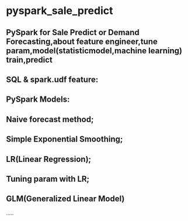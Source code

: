 # pyspark_sale_predict
PySpark for Sale Predict or Demand Forecasting,about feature engineer,tune param,model(statisticmodel,machine learning) train,predict
-
SQL & spark.udf feature:
-
PySpark Models:
-
Naive forecast method;
-
Simple Exponential Smoothing;
-
LR(Linear Regression);
-
Tuning param with LR;
-
GLM(Generalized Linear Model)
-
.....


